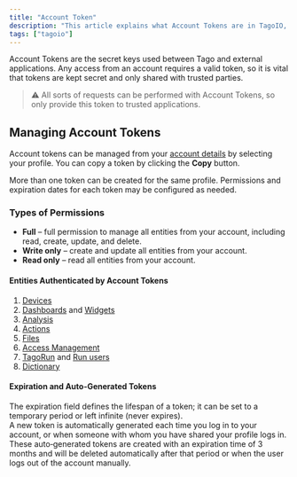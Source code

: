 ```yaml
---
title: "Account Token"
description: "This article explains what Account Tokens are in TagoIO, why they must be kept secret, and how to manage them from your account profile. It also highlights that multiple tokens can be created with configurable permissions and expiration."
tags: ["tagoio"]
---
```

Account Tokens are the secret keys used between Tago and external applications. Any access from an account requires a valid token, so it is vital that tokens are kept secret and only shared with trusted parties.

> ⚠️ All sorts of requests can be performed with Account Tokens, so only provide this token to trusted applications.

<!-- Image placeholder removed for build -->

## Managing Account Tokens

Account tokens can be managed from your [account details](editing-accounts-details) by selecting your profile. You can copy a token by clicking the **Copy** button.

More than one token can be created for the same profile. Permissions and expiration dates for each token may be configured as needed.

### Types of Permissions

* **Full** – full permission to manage all entities from your account, including read, create, update, and delete.
* **Write only** – create and update all entities from your account.
* **Read only** – read all entities from your account.

#### Entities Authenticated by Account Tokens

1. [Devices](https://help.tago.io/portal/en/kb/articles/3-devices)
2. [Dashboards](https://help.tago.io/portal/en/kb/articles/15-dashboard-overview) and [Widgets](https://help.tago.io/portal/en/kb/articles/18-widgets-overview)
3. [Analysis](https://help.tago.io/portal/en/kb/articles/29-analysis-overview)
4. [Actions](https://help.tago.io/portal/en/kb/articles/30-actions)
5. [Files](https://help.tago.io/portal/en/kb/articles/127-files)
6. [Access Management](https://help.tago.io/portal/en/kb/articles/183-access-management)
7. [TagoRun](https://help.tago.io/portal/en/kb/articles/191-tagorun) and [Run users](https://help.tago.io/portal/en/kb/articles/190-user-management)
8. [Dictionary](https://help.tago.io/portal/en/kb/articles/487-dictionaries)

#### Expiration and Auto-Generated Tokens

The expiration field defines the lifespan of a token; it can be set to a temporary period or left infinite (never expires).  
A new token is automatically generated each time you log in to your account, or when someone with whom you have shared your profile logs in. These auto‑generated tokens are created with an expiration time of 3 months and will be deleted automatically after that period or when the user logs out of the account manually.